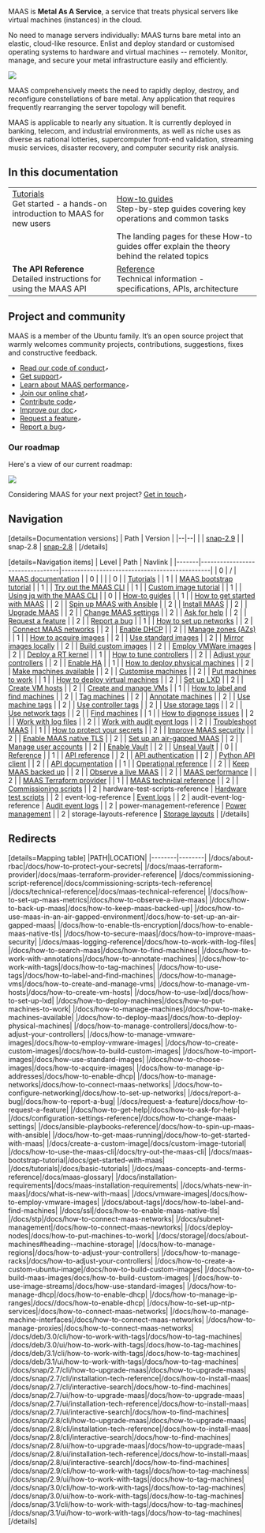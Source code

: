 <!-- "MAAS documentation" -->
MAAS is **Metal As A Service**, a service that treats physical servers like virtual machines (instances) in the cloud.

No need to manage servers individually: MAAS turns bare metal into an elastic, cloud-like resource. Enlist and deploy standard or customised operating systems to hardware and virtual machines -- remotely.  Monitor, manage, and secure your metal infrastructure easily and efficiently.

<a href="https://discourse.maas.io/uploads/default/original/1X/18456dbd3fbfec14eddd044816fd0719692282da.jpeg" target = "_blank"><img src="https://discourse.maas.io/uploads/default/original/1X/18456dbd3fbfec14eddd044816fd0719692282da.jpeg"></a>

MAAS comprehensively meets the need to rapidly deploy, destroy, and reconfigure constellations of bare metal.  Any application that requires frequently rearranging the server topology will benefit.

MAAS is applicable to nearly any situation.  It is currently deployed in banking, telecom, and industrial environments, as well as niche uses as diverse as national lotteries, supercomputer front-end validation, streaming music services, disaster recovery, and computer security risk analysis.

## In this documentation

|                                                                                                      |                                                                                             |
|------------------------------------------------------------------------------------------------------|---------------------------------------------------------------------------------------------|
| [Tutorials](/t/6140)</br>  Get started - a hands-on introduction to MAAS for new users </br> | [How-to guides](/t/6142) </br> Step-by-step guides covering key operations and common tasks |
| | The landing pages for these How-to guides offer explain the theory behind the related topics |
| **The API Reference** </br> Detailed instructions for using the MAAS API                   | [Reference](/t/6143) </br> Technical information - specifications, APIs, architecture       |


## Project and community

MAAS is a member of the Ubuntu family. It’s an open source project that warmly welcomes community projects, contributions, suggestions, fixes and constructive feedback.

- [Read our code of conduct](https://ubuntu.com/community/code-of-conduct)`↗`
- [Get support](https://maas.io/docs/how-to-contact-us)`↗`
- [Learn about MAAS performance](https://maas.io/docs/maas-performance)`↗`
- [Join our online chat](https://discourse.maas.io)`↗`
- [Contribute code](https://launchpad.net/maas)`↗`
- [Improve our doc](https://maas.io/docs/how-to-help-improve-the-doc)`↗`
- [Request a feature](https://maas.io/docs/request-a-feature)`↗`
- [Report a bug](https://maas.io/docs/report-a-bug)`↗`

### Our roadmap

Here's a view of our current roadmap:

<a href="https://discourse.maas.io/uploads/default/original/2X/6/6cb3381fd1cfb2f3a871c281e118d2b94ee05bf1.jpeg" target = "_blank"><img src="https://discourse.maas.io/uploads/default/original/2X/6/6cb3381fd1cfb2f3a871c281e118d2b94ee05bf1.jpeg"></a>

Considering MAAS for your next project? [Get in touch](https://maas.io/docs/how-to-contact-us)`↗`

<!-- nohtml begin-nohtml -->
## Navigation

[details=Documentation versions]
| Path | Version |
|--|--|
|  | [snap-2.9](/t/unlisted-docs-testing/4315) |
| snap-2.8 | [snap-2.8](/t/unlisted-docs-testing-snap-2-8/4668) |
[/details]

[details=Navigation items]
| Level | Path                            | Navlink                                       |
|-------|---------------------------------|-----------------------------------------------|
| 0     | /                               | [MAAS documentation](/t/-/4315)               |
| 0     |                                 |                                               |
| 0     |                                 | [Tutorials](/t/-/6140)                        |
| 1     |                                 | [MAAS bootstrap tutorial](/t/-/5092)          |
| 1     |                                 | [Try out the MAAS CLI](/t/-/5236)             |
| 1     |                                 | [Custom image tutorial](/t/-/6102)            |
| 1     |                                 | [Using jq with the MAAS CLI](/t/-/6027)       |
| 0     |                                 | [How-to guides](/t/-/6202)                    |
| 1     |                                 | [How to get started with MAAS](/t/-/6202)     |
| 2     |                                 | [Spin up MAAS with Ansible](/t/-/6367)        |
| 2     |                                 | [Install MAAS](/t/-/5128)                     |
| 2     |                                 | [Upgrade MAAS](/t/how-to-upgrade-maas/5436)   |
| 2     |                                 | [Change MAAS settings](/t/-/6347)             |
| 2     |                                 | [Ask for help](/t/-/5428)                     |
| 2     |                                 | [Request a feature](/t/-/4447)                |
| 2     |                                 | [Report a bug](/t/-/4446)                     |
| 1     |                                 | [How to set up networks](/t/-/6174)           |
| 2     |                                 | [Connect MAAS networks](/t/-/5164)            |
| 2     |                                 | [Enable DHCP](/t/-/5132)                      |
| 2     |                                 | [Manage zones (AZs)](/t/-/5152)               |
| 1     |                                 | [How to acquire images](/t/-/6192)            |
| 2     |                                 | [Use standard images](/t/-/5124)              |
| 2     |                                 | [Mirror images locally](/t/-/5927)            |
| 2     |                                 | [Build custom images](/t/-/5104)              |
| 2     |                                 | [Employ VMWare images](/t/-/5144)             |
| 2     |                                 | [Deploy a RT kernel](/t/-/6658)               |
| 1     |                                 | [How to tune controllers](/t/-/6498)          |
| 2     |                                 | [Adjust your controllers](/t/-/5172)          |
| 2     |                                 | [Enable HA](/t/-/5120)                        |
| 1     |                                 | [How to deploy physical machines](/t/-/6193)  |
| 2     |                                 | [Make machines available](/t/-/5160)          |
| 2     |                                 | [Customise machines](/t/-/5108)               |
| 2     |                                 | [Put machines to work](/t/-/5112)             |
| 1     |                                 | [How to deploy virtual machines](/t/-/6500)   |
| 2     |                                 | [Set up LXD](/t/-/5208)                       |
| 2     |                                 | [Create VM hosts](/t/-/5140)                  |
| 2     |                                 | [Create and manage VMs](/t/-/5148)            |
| 1     |                                 | [How to label and find machines](/t/-/6200)   |
| 2     |                                 | [Tag machines](/t/-/5928)                     |
| 2     |                                 | [Annotate machines](/t/-/5929)                |
| 2     |                                 | [Use machine tags](/t/-/5224)                 |
| 2     |                                 | [Use controller tags](/t/-/5216)              |
| 2     |                                 | [Use storage tags](/t/-/5232)                 |
| 2     |                                 | [Use network tags](/t/-/5228)                 |
| 2     |                                 | [Find machines](/t/-/5192)                    |
| 1     |                                 | [How to diagnose issues](/t/-/6510)           |
| 2     |                                 | [Work with log files](/t/-/5240)              |
| 2     |                                 | [Work with audit event logs](/t/-/5987)       |
| 2     |                                 | [Troubleshoot MAAS](/t/-/5333)                |
| 1     |                                 | [How to protect your secrets](/t/-/6503)      |
| 2     |                                 | [Improve MAAS security](/t/-/5196)            |
| 2     |                                 | [Enable MAAS native TLS](/t/-/5116)           |
| 2     |                                 | [Set up an air-gapped MAAS](/t/-/5212)        |
| 2     |                                 | [Manage user accounts](/t/-/5184)             |
| 2     |                                 | [Enable Vault](/t/-/6501)                     |
| 2     |                                 | [Unseal Vault](/t/-/6502)                     |
| 0     |                                 | [Reference](/t/-/6502)                        |
| 1     |                                 | [API reference](/t/-/6502)                    |
| 2     |                                 | [API authentication](/t/-/5060)               |
| 2     |                                 | [Python API client](/t/-/5404)                |
| 2     |                                 | [API documentation](https://maas.io/docs/api) |
| 1     |                                 | [Operational reference](/t/-/5404)            |
| 2     |                                 | [Keep MAAS backed up](/t/-/5096)              |
| 2     |                                 | [Observe a live MAAS](/t/-/5204)              |
| 2     |                                 | [MAAS performance](/t/-/6178)                 |
| 2     |                                 | [MAAS Terraform provider](/t/-/6327)          |
| 1     |                                 | [MAAS technical reference](/t/-/6203)         |
| 2     |                                 | [Commissioning scripts](/t/-/6605)            |
| 2     | hardware-test-scripts-reference | [Hardware test scripts](/t/-/5392)            |
| 2     | event-log-reference             | [Event logs](/t/-/5252)                       |
| 2     | audit-event-log-reference       | [Audit event logs](/t/-/5256)                 |
| 2     | power-management-reference      | [Power management](/t/-/5246)                 |
| 2     | storage-layouts-reference       | [Storage layouts](/t/-/5973)                  |
[/details]

## Redirects

[details=Mapping table]
|PATH|LOCATION|
|--------|--------|
|/docs/about-rbac|/docs/how-to-protect-your-secrets|
|/docs/maas-terraform-provider|/docs/maas-terraform-provider-reference|
|/docs/commissioning-script-reference|/docs/commissioning-scripts-tech-reference|
|/docs/technical-reference|/docs/maas-technical-reference|
|/docs/how-to-set-up-maas-metrics|/docs/how-to-observe-a-live-maas|
|/docs/how-to-back-up-maas|/docs/how-to-keep-maas-backed-up|
|/docs/how-to-use-maas-in-an-air-gapped-environment|/docs/how-to-set-up-an-air-gapped-maas|
|/docs/how-to-enable-tls-encryption|/docs/how-to-enable-maas-native-tls|
|/docs/how-to-secure-maas|/docs/how-to-improve-maas-security|
|/docs/maas-logging-reference|/docs/how-to-work-with-log-files|
|/docs/how-to-search-maas|/docs/how-to-find-machines|
|/docs/how-to-work-with-annotations|/docs/how-to-annotate-machines|
|/docs/how-to-work-with-tags|/docs/how-to-tag-machines|
|/docs/how-to-use-tags|/docs/how-to-label-and-find-machines|
|/docs/how-to-manage-vms|/docs/how-to-create-and-manage-vms|
|/docs/how-to-manage-vm-hosts|/docs/how-to-create-vm-hosts|
|/docs/how-to-use-lxd|/docs/how-to-set-up-lxd|
|/docs/how-to-deploy-machines|/docs/how-to-put-machines-to-work|
|/docs/how-to-manage-machines|/docs/how-to-make-machines-available|
|/docs/how-to-deploy-maas|/docs/how-to-deploy-physical-machines|
|/docs/how-to-manage-controllers|/docs/how-to-adjust-your-controllers|
|/docs/how-to-manage-vmware-images|/docs/how-to-employ-vmware-images|
|/docs/how-to-create-custom-images|/docs/how-to-build-custom-images|
|/docs/how-to-import-images|/docs/how-use-standard-images|
|/docs/how-to-choose-images|/docs/how-to-acquire-images|
|/docs/how-to-manage-ip-addresses|/docs/how-to-enable-dhcp|
|/docs/how-to-manage-networks|/docs/how-to-connect-maas-networks|
|/docs/how-to-configure-networking|/docs/how-to-set-up-networks|
|/docs/report-a-bug|/docs/how-to-report-a-bug|
|/docs/request-a-feature|/docs/how-to-request-a-feature|
|/docs/how-to-get-help|/docs/how-to-ask-for-help| 
|/docs/configuration-settings-reference|/docs/how-to-change-maas-settings|
|/docs/ansible-playbooks-reference|/docs/how-to-spin-up-maas-with-ansible|
|/docs/how-to-get-maas-running|/docs/how-to-get-started-with-maas|
|/docs/create-a-custom-image|/docs/custom-image-tutorial|
|/docs/how-to-use-the-maas-cli|/docs/try-out-the-maas-cli|
|/docs/maas-bootstrap-tutorial|/docs/get-started-with-maas|
|/docs/tutorials|/docs/basic-tutorials|
|/docs/maas-concepts-and-terms-reference|/docs/maas-glossary|
|/docs/installation-requirements|/docs/maas-installation-requirements|
|/docs/whats-new-in-maas|/docs/what-is-new-with-maas|
|/docs/vmware-images|/docs/how-to-employ-vmware-images|
|/docs/about-tags|/docs/how-to-label-and-find-machines|
|/docs/ssl|/docs/how-to-enable-maas-native-tls|
|/docs/stp|/docs/how-to-connect-maas-networks|
|/docs/subnet-management|/docs/how-to-connect-maas-newtorks|
|/docs/deploy-nodes|/docs/how-to-put-machines-to-work|
|/docs/storage|/docs/about-machines#heading--machine-storage|
|/docs/how-to-manage-regions|/docs/how-to-adjust-your-controllers|
|/docs/how-to-manage-racks|/docs/how-to-adjust-your-controllers|
|/docs/how-to-create-a-custom-ubuntu-image|/docs/how-to-build-custom-images|
|/docs/how-to-build-maas-images/docs/how-to-build-custom-images|
|/docs/how-to-use-image-streams|/docs/how-use-standard-images|
|/docs/how-to-manage-dhcp|/docs/how-to-enable-dhcp|
|/docs/how-to-manage-ip-ranges|/docs//docs/how-to-enable-dhcp|
|/docs/how-to-set-up-ntp-services|/docs/how-to-connect-maas-networks|
|/docs/how-to-manage-machine-interfaces|/docs/how-to-connect-maas-networks|
|/docs/how-to-manage-proxies|/docs/how-to-connect-maas-networks|
|/docs/deb/3.0/cli/how-to-work-with-tags|/docs/how-to-tag-machines|
|/docs/deb/3.0/ui/how-to-work-with-tags|/docs/how-to-tag-machines|
|/docs/deb/3.1/cli/how-to-work-with-tags|/docs/how-to-tag-machines|
|/docs/deb/3.1/ui/how-to-work-with-tags|/docs/how-to-tag-machines|
|/docs/snap/2.7/cli/how-to-upgrade-maas|/docs/how-to-upgrade-maas|
|/docs/snap/2.7/cli/installation-tech-reference|/docs/how-to-install-maas|
|/docs/snap/2.7/cli/interactive-search|/docs/how-to-find-machines|
|/docs/snap/2.7/ui/how-to-upgrade-maas|/docs/how-to-upgrade-maas|
|/docs/snap/2.7/ui/installation-tech-reference|/docs/how-to-install-maas|
|/docs/snap/2.7/ui/interactive-search|/docs/how-to-find-machines|
|/docs/snap/2.8/cli/how-to-upgrade-maas|/docs/how-to-upgrade-maas|
|/docs/snap/2.8/cli/installation-tech-reference|/docs/how-to-install-maas|
|/docs/snap/2.8/cli/interactive-search|/docs/how-to-find-machines|
|/docs/snap/2.8/ui/how-to-upgrade-maas|/docs/how-to-upgrade-maas|
|/docs/snap/2.8/ui/installation-tech-reference|/docs/how-to-install-maas|
|/docs/snap/2.8/ui/interactive-search|/docs/how-to-find-machines|
|/docs/snap/2.9/cli/how-to-work-with-tags|/docs/how-to-tag-machiness|
|/docs/snap/2.9/ui/how-to-work-with-tags|/docs/how-to-tag-machines|
|/docs/snap/3.0/cli/how-to-work-with-tags|/docs/how-to-tag-machines|
|/docs/snap/3.0/ui/how-to-work-with-tags|/docs/how-to-tag-machines|
|/docs/snap/3.1/cli/how-to-work-with-tags|/docs/how-to-tag-machines|
|/docs/snap/3.1/ui/how-to-work-with-tags|/docs/how-to-tag-machines|
[/details]
<!-- nohtml end-nohtml -->
